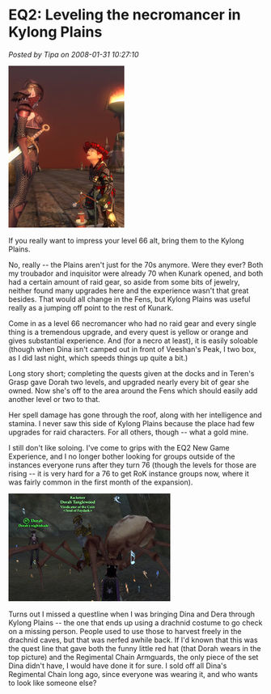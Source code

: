 # EQ2: Leveling the necromancer in Kylong Plains

*Posted by Tipa on 2008-01-31 10:27:10*

![everquest2-2008-01-31-07-39-50-28.jpg](../../../uploads/2008/01/everquest2-2008-01-31-07-39-50-28.jpg)

If you really want to impress your level 66 alt, bring them to the Kylong Plains.

No, really -- the Plains aren't just for the 70s anymore. Were they ever? Both my troubador and inquisitor were already 70 when Kunark opened, and both had a certain amount of raid gear, so aside from some bits of jewelry, neither found many upgrades here and the experience wasn't that great besides. That would all change in the Fens, but Kylong Plains was useful really as a jumping off point to the rest of Kunark.

Come in as a level 66 necromancer who had no raid gear and every single thing is a tremendous upgrade, and every quest is yellow or orange and gives substantial experience. And (for a necro at least), it is easily soloable (though when Dina isn't camped out in front of Veeshan's Peak, I two box, as I did last night, which speeds things up quite a bit.)

Long story short; completing the quests given at the docks and in Teren's Grasp gave Dorah two levels, and upgraded nearly every bit of gear she owned. Now she's off to the area around the Fens which should easily add another level or two to that.

Her spell damage has gone through the roof, along with her intelligence and stamina. I never saw this side of Kylong Plains because the place had few upgrades for raid characters. For all others, though -- what a gold mine.

I still don't like soloing. I've come to grips with the EQ2 New Game Experience, and I no longer bother looking for groups outside of the instances everyone runs after they turn 76 (though the levels for those are rising -- it is very hard for a 76 to get RoK instance groups now, where it was fairly common in the first month of the expansion).

![everquest2-2008-01-30-22-03-59-85.jpg](../../../uploads/2008/01/everquest2-2008-01-30-22-03-59-85.jpg)

Turns out I missed a questline when I was bringing Dina and Dera through Kylong Plains -- the one that ends up using a drachnid costume to go check on a missing person. People used to use those to harvest freely in the drachnid caves, but that was nerfed awhile back. If I'd known that this was the quest line that gave both the funny little red hat (that Dorah wears in the top picture) and the Regimental Chain Armguards, the only piece of the set Dina didn't have, I would have done it for sure. I sold off all Dina's Regimental Chain long ago, since everyone was wearing it, and who wants to look like someone else?



